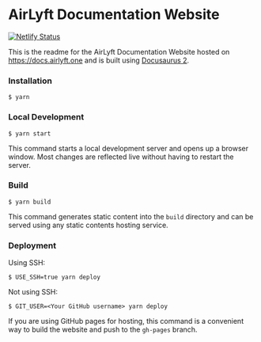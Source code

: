 # AirLyft Documentation Website

[![Netlify Status](https://api.netlify.com/api/v1/badges/45b2361f-4401-4bb8-bbbf-3f17cc1fcbc8/deploy-status)](https://app.netlify.com/sites/keen-hotteok-e806a2/deploys)

This is the readme for the AirLyft Documentation Website hosted on https://docs.airlyft.one and is built using [Docusaurus 2](https://docusaurus.io/).

### Installation

```
$ yarn
```

### Local Development

```
$ yarn start
```

This command starts a local development server and opens up a browser window. Most changes are reflected live without having to restart the server.

### Build

```
$ yarn build
```

This command generates static content into the `build` directory and can be served using any static contents hosting service.

### Deployment

Using SSH:

```
$ USE_SSH=true yarn deploy
```

Not using SSH:

```
$ GIT_USER=<Your GitHub username> yarn deploy
```

If you are using GitHub pages for hosting, this command is a convenient way to build the website and push to the `gh-pages` branch.
